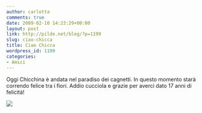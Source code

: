 ```yaml
---
author: carlotta
comments: true
date: 2009-02-10 14:23:29+00:00
layout: post
link: http://pilde.net/blog/?p=1199
slug: ciao-chicca
title: Ciao Chicca
wordpress_id: 1199
categories:
- Amici
---
```


Oggi Chicchina è andata nel paradiso dei cagnetti. In questo momento starà correndo felice tra i fiori. Addio cucciola e grazie per averci dato 17 anni di felicità!

[![](http://pilde.net/blog/wp-content/uploads/2009/02/chicca.jpg)](http://None)

